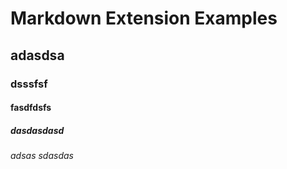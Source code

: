 # Markdown Extension Examples
## adasdsa
### dsssfsf
#### fasdfdsfs
##### dasdasdasd
###### adsas sdasdas


